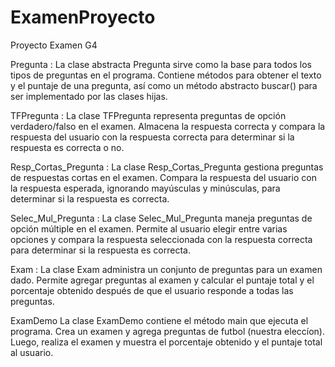 # ExamenProyecto
Proyecto Examen G4

Pregunta :
La clase abstracta Pregunta sirve como la base para todos los tipos de preguntas en el programa. Contiene métodos para obtener el texto y el puntaje de una pregunta, así como un método abstracto buscar() para ser implementado por las clases hijas.

TFPregunta :
La clase TFPregunta representa preguntas de opción verdadero/falso en el examen. Almacena la respuesta correcta y compara la respuesta del usuario con la respuesta correcta para determinar si la respuesta es correcta o no.

Resp_Cortas_Pregunta :
La clase Resp_Cortas_Pregunta gestiona preguntas de respuestas cortas en el examen. Compara la respuesta del usuario con la respuesta esperada, ignorando mayúsculas y minúsculas, para determinar si la respuesta es correcta.

Selec_Mul_Pregunta :
La clase Selec_Mul_Pregunta maneja preguntas de opción múltiple en el examen. Permite al usuario elegir entre varias opciones y compara la respuesta seleccionada con la respuesta correcta para determinar si la respuesta es correcta.

Exam :
La clase Exam administra un conjunto de preguntas para un examen dado. Permite agregar preguntas al examen y calcular el puntaje total y el porcentaje obtenido después de que el usuario responde a todas las preguntas.

ExamDemo
La clase ExamDemo contiene el método main que ejecuta el programa. Crea un examen y agrega preguntas de futbol (nuestra eleccíon). Luego, realiza el examen y muestra el porcentaje obtenido y el puntaje total al usuario.
